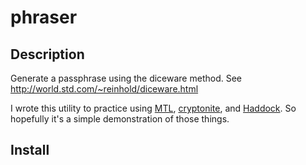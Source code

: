 # phraser

## Description

Generate a passphrase using the diceware method.
See http://world.std.com/~reinhold/diceware.html

I wrote this utility to practice using
[MTL](https://hackage.haskell.org/package/mtl),
[cryptonite](https://hackage.haskell.org/package/cryptonite),
and [Haddock](https://www.haskell.org/haddock).
So hopefully it's a simple demonstration of those things.

## Install
